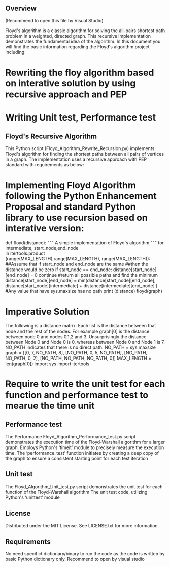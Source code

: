 ## Overview
(Recommend to open this file by Visual Studio)

Floyd's algorithm is a classic algorithm for solving the all-pairs shortest path problem in a weighted, directed graph. This recursive implementation demonstrates the fundamental idea of the algorithm. In this document you will find the basic information regarding the Floyd's algorithm project including:

# Rewriting the floy algorithm based on interative solution by using recursive approach and PEP
# Writing Unit test, Performance test

## Floyd's Recursive Algorithm

This Python script (Floyd_Algorithm_Rewrite_Recursion.py) implements Floyd's algorithm for finding the shortest paths between all pairs of vertices in a graph. The implementation uses a recursive approach with PEP standard with requirements as below:

# Implementing Floyd Algorithm following the Python Enhancement Proposal and standard Python library to use recursion based on interative version:

def floyd(distance):
"""
A simple implementation of Floyd's algorithm
"""
for intermediate, start_node,end_node\
in itertools.product\
(range(MAX_LENGTH),range(MAX_LENGTH), range(MAX_LENGTH)):
##Assume that if start_node and end_node are the same
##then the distance would be zero
if start_node == end_node:
distance[start_node][end_node] = 0
continue
#return all possible paths and find the minimum
distance[start_node][end_node] = min(distance[start_node][end_node],
distance[start_node][intermediate] + distance[intermediate][end_node] )
#Any value that have sys.maxsize has no path
print (distance)
floyd(graph)

# Imperative Solution
The following is a distance matrix. Each list is the distance between that node and the rest of
the nodes. For example graph[0] is the distance between node 0 and nodes 0,1,2 and 3.
Unsurprisingly the distance between Node 0 and Node 0 is 0, whereas between Node 0 and
Node 1 is 7. NO_PATH indicates that there is no direct path.
NO_PATH = sys.maxsize
graph = [[0, 7, NO_PATH, 8],
[NO_PATH, 0, 5, NO_PATH],
[NO_PATH, NO_PATH, 0, 2],
[NO_PATH, NO_PATH, NO_PATH, 0]]
MAX_LENGTH = len(graph[0])
import sys
import itertools

# Require to write the unit test for each function and performance test to mearue the time unit

## Performance test

The Performance Floyd_Algorithm_Performance_test.py script demonstrates the execution time of the Floyd-Warshall algorithm for a larger graph.
Employs Python's ‘timeit’ module to precisely measure the execution time. The ‘performance_test’ function initiates by creating a deep copy of the graph to ensure a consistent starting point for each test iteration

## Unit test
The Floyd_Algorithm_Unit_test.py script demonstrates the unit test for each function of the Floyd-Warshall algorithm
The unit test code, utilizing Python's ‘unittest’ module

## License 
Distributed under the MIT License. See LICENSE.txt for more information.

## Requirements

No need specifict dictionary/binary to run the code as the code is written by basic Python dictionary only.
Recommend to open by visual studio
